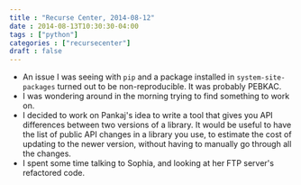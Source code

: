 ```yaml
---
title : "Recurse Center, 2014-08-12"
date : 2014-08-13T10:30:30-04:00
tags : ["python"]
categories : ["recursecenter"]
draft : false
---
```


-   An issue I was seeing with `pip` and a package installed in
    `system-site-packages` turned out to be non-reproducible.  It was probably
    PEBKAC.
-   I was wondering around in the morning trying to find something to work on.
-   I decided to work on Pankaj's idea to write a tool that gives you API
    differences between two versions of a library.  It would be useful to have
    the list of public API changes in a library you use, to estimate the cost of
    updating to the newer version, without having to manually go through all the
    changes.
-   I spent some time talking to Sophia, and looking at her FTP server's
    refactored code.
